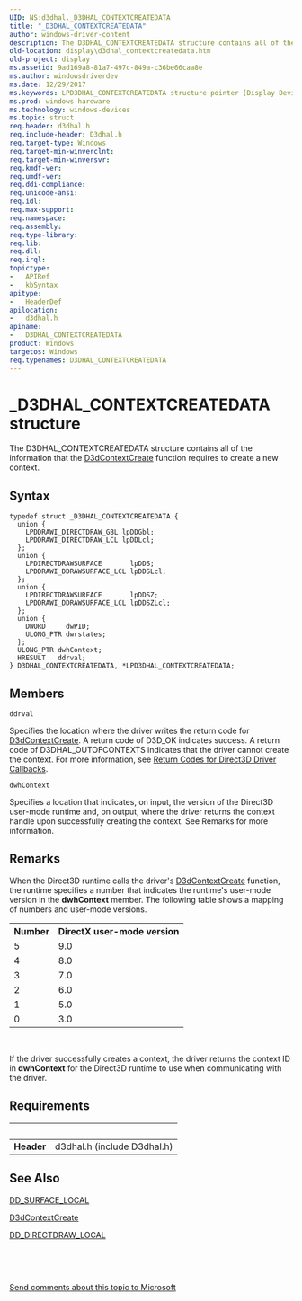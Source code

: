 ```yaml
---
UID: NS:d3dhal._D3DHAL_CONTEXTCREATEDATA
title: "_D3DHAL_CONTEXTCREATEDATA"
author: windows-driver-content
description: The D3DHAL_CONTEXTCREATEDATA structure contains all of the information that the D3dContextCreate function requires to create a new context.
old-location: display\d3dhal_contextcreatedata.htm
old-project: display
ms.assetid: 9ad169a8-81a7-497c-849a-c36be66caa8e
ms.author: windowsdriverdev
ms.date: 12/29/2017
ms.keywords: LPD3DHAL_CONTEXTCREATEDATA structure pointer [Display Devices], D3DHAL_CONTEXTCREATEDATA, d3dstrct_46c9dd06-302d-423b-8cd6-fc81a4227ab4.xml, D3DHAL_CONTEXTCREATEDATA structure [Display Devices], LPD3DHAL_CONTEXTCREATEDATA, d3dhal/LPD3DHAL_CONTEXTCREATEDATA, *LPD3DHAL_CONTEXTCREATEDATA, d3dhal/D3DHAL_CONTEXTCREATEDATA, display.d3dhal_contextcreatedata, _D3DHAL_CONTEXTCREATEDATA
ms.prod: windows-hardware
ms.technology: windows-devices
ms.topic: struct
req.header: d3dhal.h
req.include-header: D3dhal.h
req.target-type: Windows
req.target-min-winverclnt: 
req.target-min-winversvr: 
req.kmdf-ver: 
req.umdf-ver: 
req.ddi-compliance: 
req.unicode-ansi: 
req.idl: 
req.max-support: 
req.namespace: 
req.assembly: 
req.type-library: 
req.lib: 
req.dll: 
req.irql: 
topictype:
-	APIRef
-	kbSyntax
apitype:
-	HeaderDef
apilocation:
-	d3dhal.h
apiname:
-	D3DHAL_CONTEXTCREATEDATA
product: Windows
targetos: Windows
req.typenames: D3DHAL_CONTEXTCREATEDATA
---
```


# _D3DHAL_CONTEXTCREATEDATA structure
The D3DHAL_CONTEXTCREATEDATA structure contains all of the information that the <a href="..\d3dhal\nc-d3dhal-lpd3dhal_contextcreatecb.md">D3dContextCreate</a> function requires to create a new context.

## Syntax
````
typedef struct _D3DHAL_CONTEXTCREATEDATA {
  union {
    LPDDRAWI_DIRECTDRAW_GBL lpDDGbl;
    LPDDRAWI_DIRECTDRAW_LCL lpDDLcl;
  };
  union {
    LPDIRECTDRAWSURFACE       lpDDS;
    LPDDRAWI_DDRAWSURFACE_LCL lpDDSLcl;
  };
  union {
    LPDIRECTDRAWSURFACE       lpDDSZ;
    LPDDRAWI_DDRAWSURFACE_LCL lpDDSZLcl;
  };
  union {
    DWORD     dwPID;
    ULONG_PTR dwrstates;
  };
  ULONG_PTR dwhContext;
  HRESULT   ddrval;
} D3DHAL_CONTEXTCREATEDATA, *LPD3DHAL_CONTEXTCREATEDATA;
````

## Members


`ddrval`

Specifies the location where the driver writes the return code for <a href="..\d3dhal\nc-d3dhal-lpd3dhal_contextcreatecb.md">D3dContextCreate</a>. A return code of D3D_OK indicates success. A return code of D3DHAL_OUTOFCONTEXTS indicates that the driver cannot create the context. For more information, see <a href="https://msdn.microsoft.com/033beb6e-5872-4cb3-8f39-459e2fff82cd">Return Codes for Direct3D Driver Callbacks</a>.

`dwhContext`

Specifies a location that indicates, on input, the version of the Direct3D user-mode runtime and, on output, where the driver returns the context handle upon successfully creating the context. See Remarks for more information.

## Remarks
When the Direct3D runtime calls the driver's <a href="..\d3dhal\nc-d3dhal-lpd3dhal_contextcreatecb.md">D3dContextCreate</a> function, the runtime specifies a number that indicates the runtime's user-mode version in the <b>dwhContext</b> member. The following table shows a mapping of numbers and user-mode versions.

<table>
<tr>
<th>Number</th>
<th>DirectX user-mode version</th>
</tr>
<tr>
<td>
5

</td>
<td>
9.0

</td>
</tr>
<tr>
<td>
4

</td>
<td>
8.0

</td>
</tr>
<tr>
<td>
3

</td>
<td>
7.0

</td>
</tr>
<tr>
<td>
2

</td>
<td>
6.0

</td>
</tr>
<tr>
<td>
1

</td>
<td>
5.0

</td>
</tr>
<tr>
<td>
0

</td>
<td>
3.0

</td>
</tr>
</table>
 

If the driver successfully creates a context, the driver returns the context ID in <b>dwhContext</b> for the Direct3D runtime to use when communicating with the driver.

## Requirements
| &nbsp; | &nbsp; |
| ---- |:---- |
| **Header** | d3dhal.h (include D3dhal.h) |

## See Also

<a href="https://msdn.microsoft.com/library/windows/hardware/ff551733">DD_SURFACE_LOCAL</a>



<a href="..\d3dhal\nc-d3dhal-lpd3dhal_contextcreatecb.md">D3dContextCreate</a>



<a href="https://msdn.microsoft.com/library/windows/hardware/ff550595">DD_DIRECTDRAW_LOCAL</a>



 

 

<a href="mailto:wsddocfb@microsoft.com?subject=Documentation%20feedback [display\display]:%20D3DHAL_CONTEXTCREATEDATA structure%20 RELEASE:%20(12/29/2017)&amp;body=%0A%0APRIVACY STATEMENT%0A%0AWe use your feedback to improve the documentation. We don't use your email address for any other purpose, and we'll remove your email address from our system after the issue that you're reporting is fixed. While we're working to fix this issue, we might send you an email message to ask for more info. Later, we might also send you an email message to let you know that we've addressed your feedback.%0A%0AFor more info about Microsoft's privacy policy, see http://privacy.microsoft.com/en-us/default.aspx." title="Send comments about this topic to Microsoft">Send comments about this topic to Microsoft</a>
